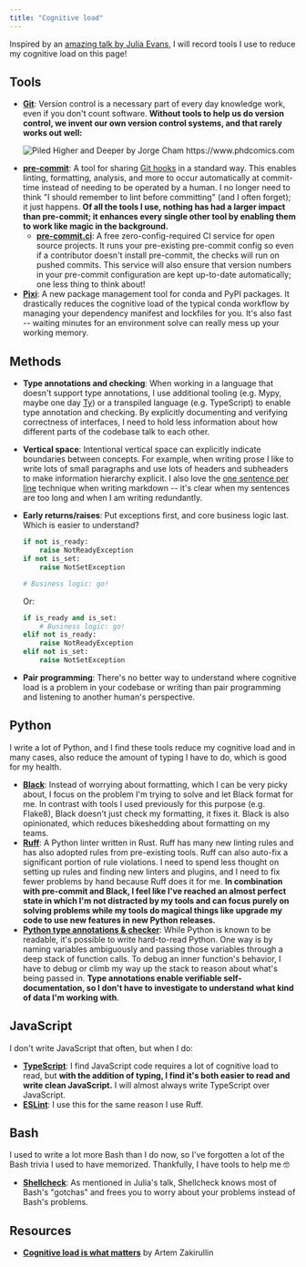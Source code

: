 ```yaml
---
title: "Cognitive load"
---
```


Inspired by an
[amazing talk by Julia Evans](https://jvns.ca/blog/2023/10/06/new-talk--making-hard-things-easy/),
I will record tools I use to reduce my cognitive load on this page!


## Tools

* **[Git](https://git-scm.com/)**: Version control is a necessary part of every day
  knowledge work, even if you don't count software.
  **Without tools to help us do version control, we invent our own version control
  systems, and that rarely works out well:**

  ![_Piled Higher and Deeper_ by Jorge Cham <https://www.phdcomics.com>](https://uidaholib.github.io/get-git/images/phd101212s.gif)

<!-- alex ignore hooks just -->
* **[pre-commit](https://pre-commit.com/)**: A tool for sharing
  [Git hooks](https://git-scm.com/book/en/v2/Customizing-Git-Git-Hooks) in a standard
  way.
  This enables linting, formatting, analysis, and more to occur automatically at
  commit-time instead of needing to be operated by a human. I no longer need to think "I
  should remember to lint before committing" (and I often forget); it just happens.
  **Of all the tools I use, nothing has had a larger impact than pre-commit; it enhances
  every single other tool by enabling them to work like magic in the background.**
    * **[pre-commit.ci](https://pre-commit.ci/)**: A free zero-config-required CI service
      for open source projects.
      It runs your pre-existing pre-commit config so even if a contributor doesn't
      install pre-commit, the checks will run on pushed commits.
      This service will also ensure that version numbers in your pre-commit
      configuration are kept up-to-date automatically; one less thing to think about!
* **[Pixi](https://pixi.sh)**: A new package management tool for conda and PyPI packages.
  It drastically reduces the cognitive load of the typical conda workflow by managing
  your dependency manifest and lockfiles for you.
  It's also fast -- waiting minutes for an environment solve can really mess up your
  working memory.


## Methods

* **Type annotations and checking**: When working in a language that doesn't support type
  annotations, I use additional tooling (e.g. Mypy, maybe one day
  [Ty](https://docs.astral.sh/ty/)) or a transpiled language (e.g. TypeScript) to enable
  type annotation and checking.
  By explicitly documenting and verifying correctness of interfaces, I need to hold less
  information about how different parts of the codebase talk to each other.
* **Vertical space**: Intentional vertical space can explicitly indicate boundaries
  between concepts.
  For example, when writing prose I like to write lots of small paragraphs and use lots
  of headers and subheaders to make information hierarchy explicit.
  I also love the
  [one sentence per line](https://nick.groenen.me/notes/one-sentence-per-line/)
  technique when writing markdown -- it's clear when my sentences are too long and when
  I am writing redundantly.
* **Early returns/raises**: Put exceptions first, and core business logic last.
  Which is easier to understand?

  ```python
  if not is_ready:
      raise NotReadyException
  if not is_set:
      raise NotSetException

  # Business logic: go!
  ```

  Or:

  ```python
  if is_ready and is_set:
      # Business logic: go!
  elif not is_ready:
      raise NotReadyException
  elif not is_set:
      raise NotSetException
  ```

* **Pair programming**: There's no better way to understand where cognitive load is a
  problem in your codebase or writing than pair programming and listening to another
  human's perspective.


## Python

I write a lot of Python, and I find these tools reduce my cognitive load and in many
cases, also reduce the amount of typing I have to do, which is good for my health.

<!-- alex ignore just black -->
* **[Black](https://github.com/psf/black)**: Instead of worrying about formatting, which I
  can be very picky about, I focus on the problem I'm trying to solve and let Black
  format for me.
  In contrast with tools I used previously for this purpose (e.g.  Flake8), Black
  doesn't just check my formatting, it fixes it.
  Black is also opinionated, which reduces bikeshedding about formatting on my teams.
* **[Ruff](https://github.com/astral-sh/ruff)**: A Python linter written in Rust.
  Ruff has many new linting rules and has also adopted rules from pre-existing tools.
  Ruff can also auto-fix a significant portion of rule violations.
  I need to spend less thought on setting up rules and finding new linters and plugins,
  and I need to fix fewer problems by hand because Ruff does it for me.
  **In combination with pre-commit and Black, I feel like I've reached an almost perfect
  state in which I'm not distracted by my tools and can focus purely on solving problems
  while my tools do magical things like upgrade my code to use new features in new
  Python releases.**
* **[Python type annotations & checker](https://docs.python.org/3/library/typing.html)**:
  While Python is known to be readable, it's possible to write hard-to-read Python.
  One way is by naming variables ambiguously and passing those variables through a deep
  stack of function calls.
  To debug an inner function's behavior, I have to debug or climb my way up the stack to
  reason about what's being passed in.
  **Type annotations enable verifiable self-documentation, so I don't have to
  investigate to understand what kind of data I'm working with**.


## JavaScript

I don't write JavaScript that often, but when I do:

* **[TypeScript](https://www.typescriptlang.org/)**: I find JavaScript code requires a
  lot of cognitive load to read, but **with the addition of typing, I find it's both
  easier to read and write clean JavaScript.**
  I will almost always write TypeScript over JavaScript.
* **[ESLint](https://eslint.org/)**: I use this for the same reason I use Ruff.


## Bash

I used to write a lot more Bash than I do now, so I've forgotten a lot of the Bash
trivia I used to have memorized.
Thankfully, I have tools to help me 🤓

* **[Shellcheck](https://www.shellcheck.net/)**: As mentioned in Julia's talk, Shellcheck
  knows most of Bash's "gotchas" and frees you to worry about your problems instead of
  Bash's problems.


## Resources

* **[Cognitive load is what matters](https://minds.md/zakirullin/cognitive)** by Artem
  Zakirullin
